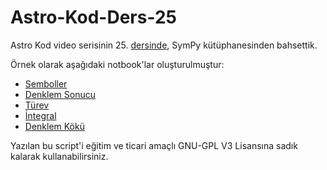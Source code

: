 # Astro-Kod-Ders-25
Astro Kod video serisinin 25. [dersinde](https://youtu.be/Z097tl32V3w), SymPy kütüphanesinden bahsettik.

Örnek olarak aşağıdaki notbook'lar oluşturulmuştur:
- [Semboller](https://github.com/astrokod/Astro-Kod-Ders-25/blob/main/semboller.ipynb)
- [Denklem Sonucu](https://github.com/astrokod/Astro-Kod-Ders-25/blob/main/denklem_sonucu.ipynb)
- [Türev](https://github.com/astrokod/Astro-Kod-Ders-25/blob/main/turev.ipynb)
- [İntegral](https://github.com/astrokod/Astro-Kod-Ders-25/blob/main/integral.ipynb)
- [Denklem Kökü](https://github.com/astrokod/Astro-Kod-Ders-25/blob/main/kok_bulma.ipynb)

Yazılan bu script'i eğitim ve ticari amaçlı GNU-GPL V3 Lisansına sadık kalarak kullanabilirsiniz.

